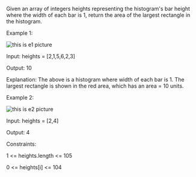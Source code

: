 Given an array of integers heights representing the histogram's bar height where the width of each bar is 1, return the area of the largest rectangle in the histogram.

Example 1:

![this is e1 picture](https://assets.leetcode.com/uploads/2021/01/04/histogram.jpg)

Input: heights = [2,1,5,6,2,3]

Output: 10

Explanation: The above is a histogram where width of each bar is 1.
The largest rectangle is shown in the red area, which has an area = 10 units.

Example 2:

![this is e2 picture](https://assets.leetcode.com/uploads/2021/01/04/histogram-1.jpg)

Input: heights = [2,4]

Output: 4
 
Constraints:

1 <= heights.length <= 105

0 <= heights[i] <= 104